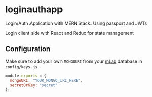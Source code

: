 # loginauthapp

Login/Auth Application with MERN Stack.
Using passport and JWTs

Login client side with React and Redux for state management

## Configuration

Make sure to add your own `MONGOURI` from your [mLab](http://mlab.com) database in `config/keys.js`.

```javascript
module.exports = {
  mongoURI: "YOUR_MONGO_URI_HERE",
  secretOrKey: "secret"
};
```
